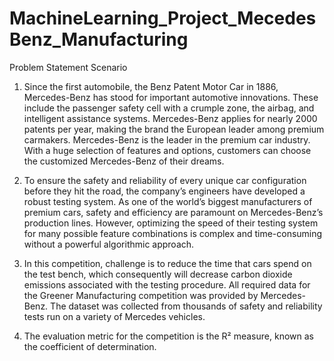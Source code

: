 # MachineLearning_Project_MecedesBenz_Manufacturing

Problem Statement Scenario 

1. Since the first automobile, the Benz Patent Motor Car in 1886, Mercedes-Benz has stood for important automotive innovations. These include the passenger safety cell with a crumple zone, the airbag, and intelligent assistance systems. Mercedes-Benz applies for nearly 2000 patents per year, making the brand the European leader among premium carmakers. Mercedes-Benz is the leader in the premium car industry. With a huge selection of features and options, customers can choose the customized Mercedes-Benz of their dreams. 
 
2. To ensure the safety and reliability of every unique car configuration before they hit the road, the company’s engineers have developed a robust testing system. As one of the world’s biggest manufacturers of premium cars, safety and efficiency are paramount on Mercedes-Benz’s production lines. However, optimizing the speed of their testing system for many possible feature combinations is complex and time-consuming without a powerful algorithmic approach. 
 
3. In this competition, challenge is to reduce the time that cars spend on the test bench, which consequently will decrease carbon dioxide emissions associated with the testing procedure. All required data for the Greener Manufacturing competition was provided by Mercedes-Benz. The dataset was collected from thousands of safety and reliability tests run on a variety of Mercedes vehicles. 
 
4. The evaluation metric for the competition is the R² measure, known as the coefficient of determination. 
 
